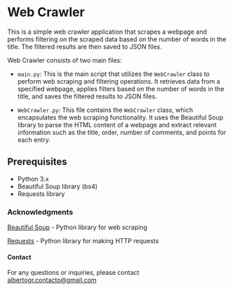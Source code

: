 # Web Crawler

This is a simple web crawler application that scrapes a webpage and performs filtering on the scraped data
based on the number of words in the title. The filtered results are then saved to JSON files.

Web Crawler consists of two main files:

- `main.py`: This is the main script that utilizes the `WebCrawler` class to perform web scraping and filtering operations.
  It retrieves data from a specified webpage, applies filters based on the number of words in the title, and saves the filtered results to JSON files.

- `WebCrawler.py`: This file contains the `WebCrawler` class, which encapsulates the web scraping functionality.
  It uses the Beautiful Soup library to parse the HTML content of a webpage and extract relevant information such as the title, order, number of comments, and points for each entry.

## Prerequisites

- Python 3.x
- Beautiful Soup library (bs4)
- Requests library

### Acknowledgments
  [Beautiful Soup](https://www.crummy.com/software/BeautifulSoup/bs4/doc/) - Python library for web scraping
  
  [Requests](https://requests.readthedocs.io/en/latest/) - Python library for making HTTP requests


#### Contact
  For any questions or inquiries, please contact albertogr.contacto@gmail.com

